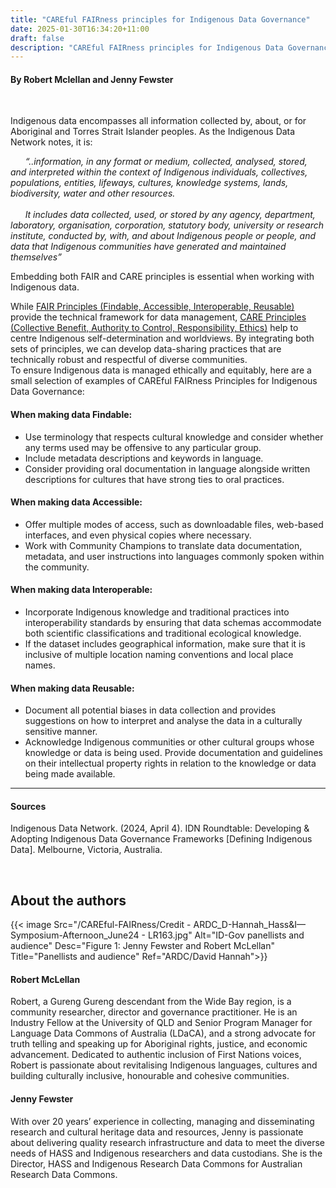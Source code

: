 ```yaml
---
title: "CAREful FAIRness principles for Indigenous Data Governance"
date: 2025-01-30T16:34:20+11:00
draft: false
description: "CAREful FAIRness principles for Indigenous Data Governance"
---
```


#### By Robert Mclellan and Jenny Fewster


<br>

Indigenous data encompasses all information collected by, about, or for Aboriginal and Torres Strait Islander peoples. As the Indigenous Data Network notes, it is: 
<br>

&nbsp;&nbsp;&nbsp;&nbsp;&nbsp;&nbsp;_“..information, in any format or medium, collected, analysed, stored, and interpreted within the context of Indigenous individuals, collectives, populations, entities, lifeways, cultures, knowledge systems, lands, biodiversity, water and other resources.  
<br>
&nbsp;&nbsp;&nbsp;&nbsp;&nbsp;&nbsp;It includes data collected, used, or stored by any agency, department, laboratory, organisation, corporation, statutory body, university or research institute, conducted by, with, and about Indigenous people or people, and data that Indigenous communities have generated and maintained themselves”_
<br>

Embedding both FAIR and CARE principles is essential when working with Indigenous data. 
<br>

While [FAIR Principles (Findable, Accessible, Interoperable, Reusable)](https://ardc.edu.au/resource-hub/making-data-fair/) provide the technical framework for data management, [CARE Principles (Collective Benefit, Authority to Control, Responsibility, Ethics)](https://ardc.edu.au/resource/the-care-principles/) help to centre Indigenous self-determination and worldviews. By integrating both sets of principles, we can develop data-sharing practices that are technically robust and respectful of diverse communities. 
<br>
To ensure Indigenous data is managed ethically and equitably, here are a small selection of examples of CAREful FAIRness Principles for Indigenous Data Governance:
<br>

#### When making data Findable:
- Use terminology that respects cultural knowledge and consider whether any terms used may be offensive to any particular group.
- Include metadata descriptions and keywords in language. 
- Consider providing oral documentation in language alongside written descriptions for cultures that have strong ties to oral practices.

#### When making data Accessible:
- Offer multiple modes of access, such as downloadable files, web-based interfaces, and even physical copies where necessary.
- Work with Community Champions to translate data documentation, metadata, and user instructions into languages commonly spoken within the community. 

#### When making data Interoperable:
- Incorporate Indigenous knowledge and traditional practices into interoperability standards by ensuring that data schemas accommodate both scientific classifications and traditional ecological knowledge.
- If the dataset includes geographical information, make sure that it is inclusive of multiple location naming conventions and local place names.

#### When making data Reusable:
- Document all potential biases in data collection and provides suggestions on how to interpret and analyse the data in a culturally sensitive manner.
- Acknowledge Indigenous communities or other cultural groups whose knowledge or data is being used.  Provide documentation and guidelines on their intellectual property rights in relation to the knowledge or data being made available.


__________
#### Sources
Indigenous Data Network. (2024, April 4). IDN Roundtable: Developing & Adopting Indigenous Data Governance Frameworks [Defining Indigenous Data]. Melbourne, Victoria, Australia.

<br>

## About the authors

{{< image Src="/CAREful-FAIRness/Credit - ARDC_D-Hannah_Hass&I—Symposium-Afternoon_June24 - LR163.jpg" Alt="ID-Gov panellists and audience" Desc="Figure 1: Jenny Fewster and Robert McLellan" Title="Panellists and audience" Ref="ARDC/David Hannah">}}

#### Robert McLellan
Robert, a Gureng Gureng descendant from the Wide Bay region, is a community researcher, director and governance practitioner. He is an Industry Fellow at the University of QLD and Senior Program Manager for Language Data Commons of Australia (LDaCA), and a strong advocate for truth telling and speaking up for Aboriginal rights, justice, and economic advancement. Dedicated to authentic inclusion of First Nations voices, Robert is passionate about revitalising Indigenous languages, cultures and building culturally inclusive, honourable and cohesive communities.

#### Jenny Fewster
With over 20 years’ experience in collecting, managing and disseminating research and cultural heritage data and resources, Jenny is passionate about delivering quality research infrastructure and data to meet the diverse needs of HASS and Indigenous researchers and data custodians. She is the Director, HASS and Indigenous Research Data Commons for Australian Research Data Commons.
